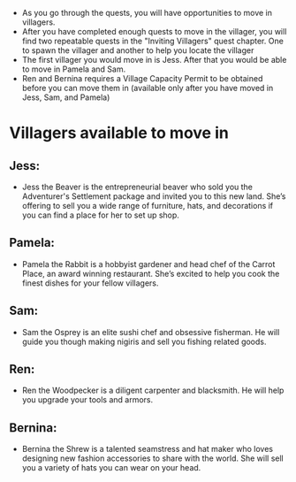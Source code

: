 - As you go through the quests, you will have opportunities to move in villagers.
- After you have completed enough quests to move in the villager, you will find two repeatable quests in the "Inviting Villagers" quest chapter. One to spawn the villager and another to help you locate the villager
- The first villager you would move in is Jess. After that you would be able to move in Pamela and Sam.
- Ren and Bernina requires a Village Capacity Permit to be obtained before you can move them in (available only after you have moved in Jess, Sam, and Pamela)

# Villagers available to move in

## Jess:

- Jess the Beaver is the entrepreneurial beaver who sold you the Adventurer's Settlement package and invited you to this new land. She’s offering to sell you a wide range of furniture, hats, and decorations if you can find a place for her to set up shop.

## Pamela:

- Pamela the Rabbit is a hobbyist gardener and head chef of the Carrot Place, an award winning restaurant. She’s excited to help you cook the finest dishes for your fellow villagers.

## Sam:

- Sam the Osprey is an elite sushi chef and obsessive fisherman. He will guide you though making nigiris and sell you fishing related goods.

## Ren:

- Ren the Woodpecker is a diligent carpenter and blacksmith. He will help you upgrade your tools and armors.

## Bernina:

- Bernina the Shrew is a talented seamstress and hat maker who loves designing new fashion accessories to share with the world. She will sell you a variety of hats you can wear on your head.
